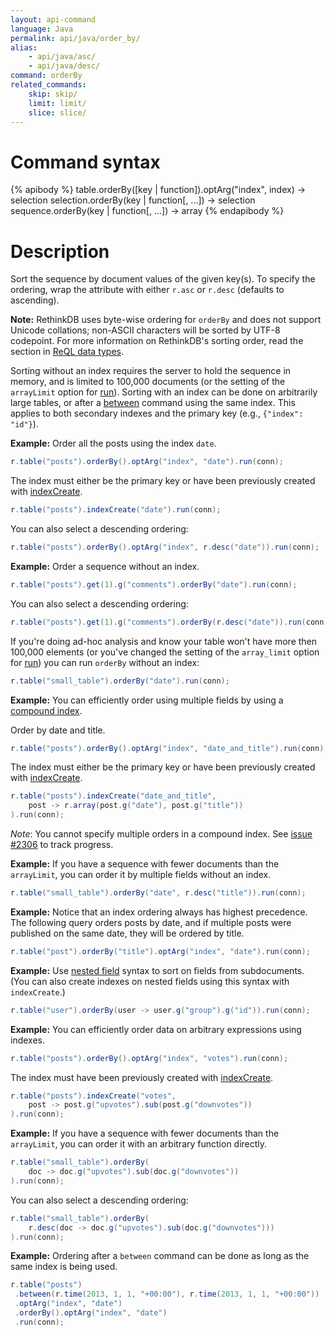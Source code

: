```yaml
---
layout: api-command
language: Java
permalink: api/java/order_by/
alias:
    - api/java/asc/
    - api/java/desc/
command: orderBy
related_commands:
    skip: skip/
    limit: limit/
    slice: slice/
---
```


# Command syntax #

{% apibody %}
table.orderBy([key | function]).optArg("index", index) &rarr; selection<stream>
selection.orderBy(key | function[, ...]) &rarr; selection<array>
sequence.orderBy(key | function[, ...]) &rarr; array
{% endapibody %}

# Description #

Sort the sequence by document values of the given key(s). To specify
the ordering, wrap the attribute with either `r.asc` or `r.desc`
(defaults to ascending).

__Note:__ RethinkDB uses byte-wise ordering for `orderBy` and does not support Unicode collations; non-ASCII characters will be sorted by UTF-8 codepoint. For more information on RethinkDB's sorting order, read the section in [ReQL data types](/docs/data-types/#sorting-order).

Sorting without an index requires the server to hold the sequence in
memory, and is limited to 100,000 documents (or the setting of the `arrayLimit` option for [run](/api/java/run)). Sorting with an index can
be done on arbitrarily large tables, or after a [between](/api/java/between/) command
using the same index. This applies to both secondary indexes and the primary key (e.g., `{"index": "id"}`).

__Example:__ Order all the posts using the index `date`.   

```java
r.table("posts").orderBy().optArg("index", "date").run(conn);
```

<!-- stop -->

The index must either be the primary key or have been previously created with [indexCreate](/api/java/index_create/).

```java
r.table("posts").indexCreate("date").run(conn);
```

You can also select a descending ordering:

```java
r.table("posts").orderBy().optArg("index", r.desc("date")).run(conn);
```

__Example:__ Order a sequence without an index.

```java
r.table("posts").get(1).g("comments").orderBy("date").run(conn);
```

You can also select a descending ordering:

```java
r.table("posts").get(1).g("comments").orderBy(r.desc("date")).run(conn);
```

If you're doing ad-hoc analysis and know your table won't have more then 100,000
elements (or you've changed the setting of the `array_limit` option for [run](/api/java/run)) you can run `orderBy` without an index:

```java
r.table("small_table").orderBy("date").run(conn);
```

__Example:__ You can efficiently order using multiple fields by using a
[compound index](http://www.rethinkdb.com/docs/secondary-indexes/java/).

Order by date and title.

```java
r.table("posts").orderBy().optArg("index", "date_and_title").run(conn);
```

The index must either be the primary key or have been previously created with [indexCreate](/api/java/index_create/).

```java
r.table("posts").indexCreate("date_and_title",
    post -> r.array(post.g("date"), post.g("title"))
).run(conn);
```

_Note_: You cannot specify multiple orders in a compound index. See [issue #2306](https://github.com/rethinkdb/rethinkdb/issues/2306)
to track progress.

__Example:__ If you have a sequence with fewer documents than the `arrayLimit`, you can order it
by multiple fields without an index.

```java
r.table("small_table").orderBy("date", r.desc("title")).run(conn);
```

__Example:__ Notice that an index ordering always has highest
precedence. The following query orders posts by date, and if multiple
posts were published on the same date, they will be ordered by title.

```java
r.table("post").orderBy("title").optArg("index", "date").run(conn);
```

__Example:__ Use [nested field](/docs/cookbook/javascript/#filtering-based-on-nested-fields) syntax to sort on fields from subdocuments. (You can also create indexes on nested fields using this syntax with `indexCreate`.)

```java
r.table("user").orderBy(user -> user.g("group").g("id")).run(conn);
```

__Example:__ You can efficiently order data on arbitrary expressions using indexes.

```java
r.table("posts").orderBy().optArg("index", "votes").run(conn);
```

The index must have been previously created with [indexCreate](/api/java/index_create/).

```java
r.table("posts").indexCreate("votes",
    post -> post.g("upvotes").sub(post.g("downvotes"))
).run(conn);
```

__Example:__ If you have a sequence with fewer documents than the `arrayLimit`, you can order it with an arbitrary function directly.

```java
r.table("small_table").orderBy(
    doc -> doc.g("upvotes").sub(doc.g("downvotes"))
).run(conn);
```

You can also select a descending ordering:

```java
r.table("small_table").orderBy(
    r.desc(doc -> doc.g("upvotes").sub(doc.g("downvotes")))
).run(conn);
```

__Example:__ Ordering after a `between` command can be done as long as the same index is being used.

```java
r.table("posts")
 .between(r.time(2013, 1, 1, "+00:00"), r.time(2013, 1, 1, "+00:00"))
 .optArg("index", "date")
 .orderBy().optArg("index", "date")
 .run(conn);
```
